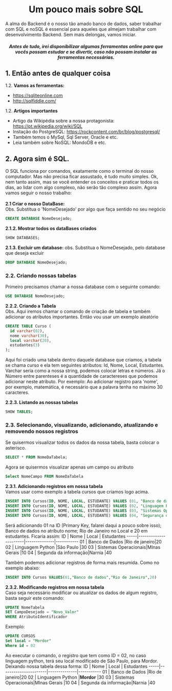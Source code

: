 <h1 align="center"> Um pouco mais sobre SQL </h1>
A alma do Backend é o nosso tão amado banco de dados, saber trabalhar com SQL e noSQL é essencial para aqueles que almejam trabalhar com desenvolvimento Backend. Sem mais delongas, vamos iniciar. 

<h5 align="center"> Antes de tudo, irei disponibilizar algumas ferramentas online para que vocês possam estudar e se divertir, caso não possam instalar as ferramentas necessárias.  </h5>

## 1. Então antes de qualquer coisa 
1.2. **Vamos as ferramentas:**

   * https://sqliteonline.com
   * http://sqlfiddle.com/

1.2. **Artigos importantes**

   * Artigo da Wikipédia sobre a nossa protagonista: https://pt.wikipedia.org/wiki/SQL
   * Instação do PostgreSQL: https://rockcontent.com/br/blog/postgresql/
   * Também temos o MySql, Sql Server, Oracle e etc.
   * Leia também sobre NoSQL: MondoDB e etc.

## 2. Agora sim é SQL. 

O SQL funciona por comandos, exatamente como o terminal do nosso computador. Mas não precisa ficar assustado, é tudo muito simples. Ok, nem tanto assim, mas se você entender os conceitos e praticar todos os dias, ao lidar com algo complexo, não serão tão complexo assim. Agora vamos seguir o nosso trabalho:<br><br>
**2.1 Criar o nosso DataBase:**<br>
Obs. Substitua o 'NomeDesejado' por algo que faça sentido no seu negócio
```SQL
CREATE DATABASE NomeDesejado; 
```
**2.1.2. Mostrar todos os dataBases criados**
```SQL
SHOW DATABASES; 
```
**2.1.3. Excluir um database:**
obs. Substitua o NomeDesejado, pelo database que deseja excluir
```SQL
DROP DATABASE NomeDesejado;
```
### 2.2. Criando nossas tabelas<br>
Primeiro precisamos chamar a nossa database com o seguinte comando:
```SQL
USE DATABASE NomeDesejado;
```
**2.2.2. Criando a Tabela**<br>
Obs. Aqui iremos chamar o comando de criação de tabela e também adicionar os atributos importantes. Então vou usar um exemplo aleatório
```SQL
CREATE TABLE Curso (
  id varchar(02),
  nome varchar(30),
  local varchar(20),
  estudantes(3)
);
```
Aqui foi criado uma tabela dentro daquele database que criamos, a tabela se chama curso e ela tem seguintes atributos: Id, Nome, Local, Estudantes. Varchar seria como a nossa string, podemos colocar letras e números. Já o Número entre parenteses é a quantidade de caractereses que podemos adicionar neste atributo. Por exemplo: Ao adicionar registro para 'nome', por exemplo, matemática, é necessário que a palavra tenha no máximo 30 caracteres.

**2.2.3. Listando as nossas tabelas**
```SQL
SHOW TABLES;
```
### 2.3. Selecionando, visualizando, adicionando, atualizando e removendo nossos registros
Se quisermos visualizar todos os dados da nossa tabela, basta colocar o asterisco.
```SQL
SELECT * FROM NomeDaTabela;
```
Agora se quisermos visualizar apenas um campo ou atributo
```SQL
Select NomeCampo FROM NomeDaTabela
```
**2.3.1. Adicionando registros em nossa tabela**<br>
Vamos usar como exemplo a tabela cursos que criamos logo acima. 
```SQL
INSERT INTO Cursos(ID, NOME, LOCAL, ESTUDANTE) VALUES (01, "Banco de dados", "Rio de Janeiro", 20)
INSERT INTO Cursos(ID, NOME, LOCAL, ESTUDANTE) VALUES (02, "Linguagem Python", "São Paulo", 30)
INSERT INTO Cursos(ID, NOME, LOCAL, ESTUDANTE) VALUES (03, "Sistemas Operacionais", "Minas Gerais", 10)
INSERT INTO Cursos(ID, NOME, LOCAL, ESTUDANTE) VALUES (04, "Segurança da informação", "Narnia", 40)
```
Será adicionando 01 na ID (Primary Key, falarei daqui a pouco sobre isso); Banco de dados no atríbuto nome; Rio de Janeiro no Local e 20 em estudantes. Ficaria assim:
ID   | Nome                 | Local        | Estudantes
-----|----------------------|--------------|-----------
01   | Banco de Dados       |Rio de janeiro|20
02   | Linguagem Python     |São Paulo     |30 
03   | Sistemas Operacionais|MInas Gerais  |10
04   | Segunda da informação|Narnia        |40

Também podemos adicionar registros de forma mais resumida. Como no exemplo abaixo:
```SQL
INSERT INTO Cursos VALUES(01,"Banco de dados","Rio de Janeiro",20)
```
**2.3.2. Modificando registros em nossa tabela**<br>
Caso seja necessário modificar ou atualizar os dados de algum registro, basta seguir este comando: 
```SQL
UPDATE NomeTabela
SET CampoDesejado = "Novo_Valor"
WHERE AtributoIdentificador
```
Exemplo:
```SQL
UPDATE CURSOS
Set local = "Mordor"
Where id = 02
```
Ao executar o comando, o registro que tem como ID = 02, no caso linguagem python, terá seu local modificado de São Paulo, para Mordor. Deixando nossa tabela dessa forma: 
ID   | Nome                 | Local        | Estudantes
-----|----------------------|--------------|-----------
01   | Banco de Dados       |Rio de janeiro|20
02   | Linguagem Python     |**Mordor**    |30 
03   | Sistemas Operacionais|MInas Gerais  |10
04   | Segunda da informação|Narnia        |40
